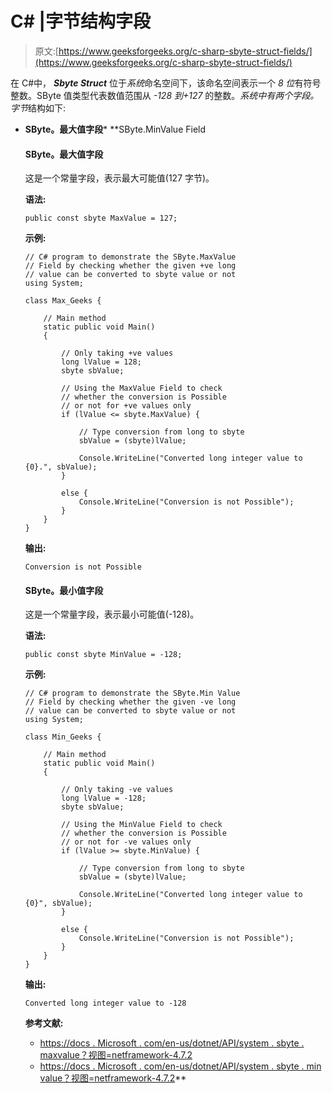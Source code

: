 # C# |字节结构字段

> 原文:[https://www.geeksforgeeks.org/c-sharp-sbyte-struct-fields/](https://www.geeksforgeeks.org/c-sharp-sbyte-struct-fields/)

在 C#中， ***Sbyte Struct*** 位于*系统*命名空间下，该命名空间表示一个 *8 位*有符号整数。SByte 值类型代表数值范围从 *-128 到+127* 的整数。*系统中有两个字段。字节*结构如下:

*   **SByte。最大值字段***   **SByte.MinValue Field

    #### SByte。最大值字段

    这是一个常量字段，表示最大可能值(127 字节)。

    **语法:**

    ```
    public const sbyte MaxValue = 127;
    ```

    **示例:**

    ```
    // C# program to demonstrate the SByte.MaxValue
    // Field by checking whether the given +ve long
    // value can be converted to sbyte value or not
    using System;

    class Max_Geeks {

        // Main method
        static public void Main()
        {

            // Only taking +ve values
            long lValue = 128;
            sbyte sbValue;

            // Using the MaxValue Field to check
            // whether the conversion is Possible
            // or not for +ve values only
            if (lValue <= sbyte.MaxValue) {

                // Type conversion from long to sbyte
                sbValue = (sbyte)lValue;

                Console.WriteLine("Converted long integer value to {0}.", sbValue);
            }

            else {
                Console.WriteLine("Conversion is not Possible");
            }
        }
    }
    ```

    **输出:**

    ```
    Conversion is not Possible
    ```

    #### SByte。最小值字段

    这是一个常量字段，表示最小可能值(-128)。

    **语法:**

    ```
    public const sbyte MinValue = -128;
    ```

    **示例:**

    ```
    // C# program to demonstrate the SByte.Min Value
    // Field by checking whether the given -ve long
    // value can be converted to sbyte value or not
    using System;

    class Min_Geeks {

        // Main method
        static public void Main()
        {

            // Only taking -ve values
            long lValue = -128;
            sbyte sbValue;

            // Using the MinValue Field to check
            // whether the conversion is Possible
            // or not for -ve values only
            if (lValue >= sbyte.MinValue) {

                // Type conversion from long to sbyte
                sbValue = (sbyte)lValue;

                Console.WriteLine("Converted long integer value to {0}", sbValue);
            }

            else {
                Console.WriteLine("Conversion is not Possible");
            }
        }
    }
    ```

    **输出:**

    ```
    Converted long integer value to -128
    ```

    **参考文献:**

    *   [https://docs . Microsoft . com/en-us/dotnet/API/system . sbyte . maxvalue？视图=netframework-4.7.2](https://docs.microsoft.com/en-us/dotnet/api/system.sbyte.maxvalue?view=netframework-4.7.2)
    *   [https://docs . Microsoft . com/en-us/dotnet/API/system . sbyte . min value？视图=netframework-4.7.2](https://docs.microsoft.com/en-us/dotnet/api/system.sbyte.minvalue?view=netframework-4.7.2)**
